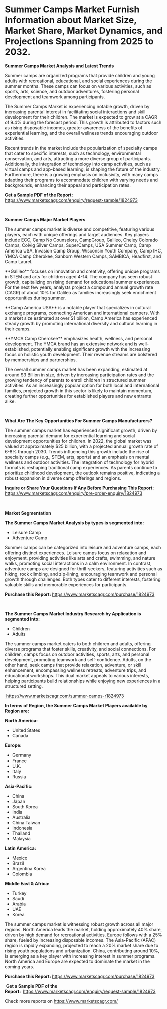 <p><h1>Summer Camps Market Furnish Information about Market Size, Market Share, Market Dynamics, and Projections Spanning from 2025 to 2032.</h1></p><p><strong>Summer Camps Market Analysis and Latest Trends</strong></p>
<p><p>Summer camps are organized programs that provide children and young adults with recreational, educational, and social experiences during the summer months. These camps can focus on various activities, such as sports, arts, science, and outdoor adventures, fostering personal development and teamwork among participants.</p><p>The Summer Camps Market is experiencing notable growth, driven by increasing parental interest in facilitating social interactions and skill development for their children. The market is expected to grow at a CAGR of 9.4% during the forecast period. This growth is attributed to factors such as rising disposable incomes, greater awareness of the benefits of experiential learning, and the overall wellness trends encouraging outdoor activities.</p><p>Recent trends in the market include the popularization of specialty camps that cater to specific interests, such as technology, environmental conservation, and arts, attracting a more diverse group of participants. Additionally, the integration of technology into camp activities, such as virtual camps and app-based learning, is shaping the future of the industry. Furthermore, there is a growing emphasis on inclusivity, with many camps adapting their programs to accommodate children with varying needs and backgrounds, enhancing their appeal and participation rates.</p></p>
<p><strong>Get a Sample PDF of the Report:&nbsp;</strong> <a href="https://www.marketscagr.com/enquiry/request-sample/1824973?utm_campaign=2480&utm_medium=2&utm_source=Github&utm_content=ia&utm_term=09032025&utm_id=summer-camps">https://www.marketscagr.com/enquiry/request-sample/1824973</a></p>
<p>&nbsp;</p>
<p><strong>Summer Camps Major Market Players</strong></p>
<p><p>The summer camps market is diverse and competitive, featuring various players, each with unique offerings and target audiences. Key players include ECC, Camp No Counselors, CampGroup, Galileo, Cheley Colorado Camps, Colvig Silver Camps, SuperCamps, USA Summer Camp, Camp America USA, Invasion Camp Group, Wisconsin Youth Company, Camp IHC, YMCA Camp Cherokee, Sanborn Western Camps, SAMBICA, Headfirst, and Camp Laurel.</p><p>**Galileo** focuses on innovation and creativity, offering unique programs in STEM and arts for children aged 4-14. The company has seen robust growth, capitalizing on rising demand for educational summer experiences. For the next few years, analysts project a compound annual growth rate (CAGR) of about 10% for Galileo as families increasingly seek enrichment opportunities during summer.</p><p>**Camp America USA** is a notable player that specializes in cultural exchange programs, connecting American and international campers. With a market size estimated at over $1 billion, Camp America has experienced steady growth by promoting international diversity and cultural learning in their camps.</p><p>**YMCA Camp Cherokee** emphasizes health, wellness, and personal development. The YMCA brand has an extensive network and is well-established, potentially enabling significant growth with the increasing focus on holistic youth development. Their revenue streams are bolstered by memberships and partnerships.</p><p>The overall summer camps market has been expanding, estimated at around $3 Billion in size, driven by increasing participation rates and the growing tendency of parents to enroll children in structured summer activities. As an increasingly popular option for both local and international families, projected growth in this sector is likely to maintain momentum, creating further opportunities for established players and new entrants alike.</p></p>
<p>&nbsp;</p>
<p><strong>What Are The Key Opportunities For Summer Camps Manufacturers?</strong></p>
<p><p>The summer camps market has experienced significant growth, driven by increasing parental demand for experiential learning and social development opportunities for children. In 2022, the global market was valued at approximately $25 billion, with a projected annual growth rate of 6-8% through 2030. Trends influencing this growth include the rise of specialty camps (e.g., STEM, arts, sports) and an emphasis on mental wellness and outdoor activities. The integration of technology for hybrid formats is reshaping traditional camp experiences. As parents continue to prioritize childhood development, the outlook remains positive, indicating a robust expansion in diverse camp offerings and regions.</p></p>
<p><strong>Inquire or Share Your Questions If Any Before Purchasing This Report:</strong> <a href="https://www.marketscagr.com/enquiry/pre-order-enquiry/1824973?utm_campaign=2480&utm_medium=2&utm_source=Github&utm_content=ia&utm_term=09032025&utm_id=summer-camps">https://www.marketscagr.com/enquiry/pre-order-enquiry/1824973</a></p>
<p>&nbsp;</p>
<p><strong>Market Segmentation</strong></p>
<p><strong>The Summer Camps Market Analysis by types is segmented into:</strong></p>
<p><ul><li>Leisure Camp</li><li>Adventure Camp</li></ul></p>
<p><p>Summer camps can be categorized into leisure and adventure camps, each offering distinct experiences. Leisure camps focus on relaxation and enjoyment, providing activities like arts and crafts, swimming, and nature walks, promoting social interactions in a calm environment. In contrast, adventure camps are designed for thrill-seekers, featuring activities such as hiking, rock climbing, and zip-lining, encouraging teamwork and personal growth through challenges. Both types cater to different interests, fostering valuable skills and memorable experiences for participants.</p></p>
<p><strong>Purchase this Report:&nbsp;</strong><a href="https://www.marketscagr.com/purchase/1824973?utm_campaign=2480&utm_medium=2&utm_source=Github&utm_content=ia&utm_term=09032025&utm_id=summer-camps">https://www.marketscagr.com/purchase/1824973</a></p>
<p>&nbsp;</p>
<p><strong>The Summer Camps Market Industry Research by Application is segmented into:</strong></p>
<p><ul><li>Children</li><li>Adults</li></ul></p>
<p><p>The summer camps market caters to both children and adults, offering diverse programs that foster skills, creativity, and social connections. For children, camps focus on outdoor activities, sports, arts, and personal development, promoting teamwork and self-confidence. Adults, on the other hand, seek camps that provide relaxation, adventure, or skill enhancement, encompassing wellness retreats, adventure trips, and educational workshops. This dual market appeals to various interests, helping participants build relationships while enjoying new experiences in a structured setting.</p></p>
<p><a href="https://www.marketscagr.com/summer-camps-r1824973?utm_campaign=2480&utm_medium=2&utm_source=Github&utm_content=ia&utm_term=09032025&utm_id=summer-camps">&nbsp;https://www.marketscagr.com/summer-camps-r1824973</a></p>
<p><strong>In terms of Region, the Summer Camps Market Players available by Region are:</strong></p>
<p>
    <p> <strong> North America: </strong>
        <ul>
            <li>United States</li>
            <li>Canada</li>
        </ul>
        </p> 
    <p> <strong> Europe: </strong>
        <ul>
            <li>Germany</li>
            <li>France</li>
            <li>U.K.</li>
            <li>Italy</li>
            <li>Russia</li>
        </ul>
        </p> 
    <p> <strong> Asia-Pacific: </strong>
        <ul>
            <li>China</li>
            <li>Japan</li>
            <li>South Korea</li>
            <li>India</li>
            <li>Australia</li>
            <li>China Taiwan</li>
            <li>Indonesia</li>
            <li>Thailand</li>
            <li>Malaysia</li>
        </ul>
        </p> 
    <p> <strong> Latin America: </strong>
        <ul>
            <li>Mexico</li>
            <li>Brazil</li>
            <li>Argentina Korea</li>
            <li>Colombia</li>
        </ul>
        </p> 
    <p> <strong> Middle East & Africa: </strong>
        <ul>
            <li>Turkey</li>
            <li>Saudi</li>
            <li>Arabia</li>
            <li>UAE</li>
            <li>Korea</li>
        </ul>
    </p>
    </p>
<p><p>The summer camps market is witnessing robust growth across all major regions. North America leads the market, holding approximately 40% share, driven by high demand for recreational activities. Europe follows with a 25% share, fueled by increasing disposable incomes. The Asia-Pacific (APAC) region is rapidly expanding, projected to reach a 20% market share due to rising youth populations and urbanization. China, contributing around 10%, is emerging as a key player with increasing interest in summer programs. North America and Europe are expected to dominate the market in the coming years.</p></p>
<p><strong>Purchase this Report: </strong><a href="https://www.marketscagr.com/purchase/1824973?utm_campaign=2480&utm_medium=2&utm_source=Github&utm_content=ia&utm_term=09032025&utm_id=summer-camps">https://www.marketscagr.com/purchase/1824973</a></p>
<p>&nbsp;<strong>Get a Sample PDF of the Report:&nbsp;&nbsp;</strong><a href="https://www.marketscagr.com/enquiry/request-sample/1824973?utm_campaign=2480&utm_medium=2&utm_source=Github&utm_content=ia&utm_term=09032025&utm_id=summer-camps">https://www.marketscagr.com/enquiry/request-sample/1824973</a></p>
<p><strong></strong></p>
<p>Check more reports on <a href="https://www.marketscagr.com/?utm_campaign=2480&utm_medium=2&utm_source=Github&utm_content=ia&utm_term=09032025&utm_id=summer-camps">https://www.marketscagr.com/</a></p>